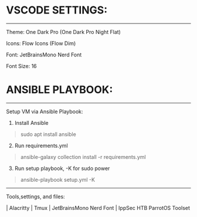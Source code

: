 # VSCODE SETTINGS:
---

Theme: One Dark Pro (One Dark Pro Night Flat)

Icons: Flow Icons (Flow Dim)

Font: JetBrainsMono Nerd Font

Font Size: 16

# ANSIBLE PLAYBOOK:
---

Setup VM via Ansible Playbook:

1. Install Ansible
> sudo apt install ansible

2. Run requirements.yml
> ansible-galaxy collection install -r requirements.yml

3. Run setup playbook, -K for sudo power
> ansible-playbook setup.yml -K

---

Tools,settings, and files:

| Alacritty
| Tmux
| JetBrainsMono Nerd Font
| IppSec HTB ParrotOS Toolset
